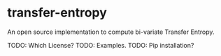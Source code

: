 # transfer-entropy
An open source implementation to compute bi-variate Transfer Entropy.


TODO: Which License?
TODO: Examples.
TODO: Pip installation?

